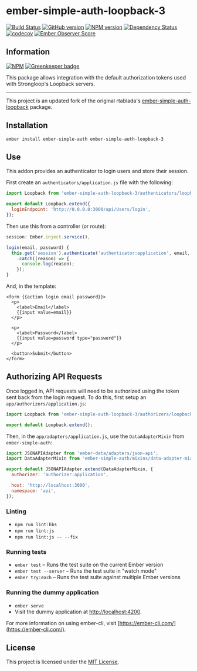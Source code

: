 
# ember-simple-auth-loopback-3

[![Build Status](https://travis-ci.org/shokmaster/ember-simple-auth-loopback-3.svg?branch=master)](https://travis-ci.org/shokmaster/ember-simple-auth-loopback-3)
[![GitHub version](https://badge.fury.io/gh/shokmaster%2Fember-simple-auth-loopback-3.svg)](https://badge.fury.io/gh/shokmaster%2Fember-simple-auth-loopback-3)
[![NPM version](https://badge.fury.io/js/ember-simple-auth-loopback-3.svg)](https://badge.fury.io/js/ember-simple-auth-loopback-3)
[![Dependency Status](https://david-dm.org/shokmaster/ember-simple-auth-loopback-3.svg)](https://david-dm.org/shokmaster/ember-simple-auth-loopback-3)
[![codecov](https://codecov.io/gh/shokmaster/ember-simple-auth-loopback-3/branch/master/graph/badge.svg)](https://codecov.io/gh/shokmaster/ember-simple-auth-loopback-3)
[![Ember Observer Score](https://emberobserver.com/badges/ember-simple-auth-loopback-3.svg)](https://emberobserver.com/addons/ember-simple-auth-loopback-3)

## Information

[![NPM](https://nodei.co/npm/ember-simple-auth-loopback-3.png?downloads=true&downloadRank=true)](https://nodei.co/npm/ember-simple-auth-loopback-3/) [![Greenkeeper badge](https://badges.greenkeeper.io/shokmaster/ember-simple-auth-loopback-3.svg)](https://greenkeeper.io/)

This package allows integration with the default authorization tokens used with Strongloop's Loopback servers.

---

This project is an updated fork of the original rtablada's [ember-simple-auth-loopback](https://github.com/rtablada/ember-simple-auth-loopback) package.

## Installation

```
ember install ember-simple-auth ember-simple-auth-loopback-3
```

## Use

This addon provides an authenticator to login users and store their session.

First create an `authenticators/application.js` file with the following:

```js
import Loopback from 'ember-simple-auth-loopback-3/authenticators/loopback';

export default Loopback.extend({
  loginEndpoint: 'http://0.0.0.0:3000/api/Users/login',
});
```

Then use this from a controller (or route):

```js
session: Ember.inject.service(),

login(email, password) {
  this.get('session').authenticate('authenticator:application', email, password)
    .catch((reason) => {
      console.log(reason);
    });
}
```

And, in the template:

```htmlbars
<form {{action login email password}}>
  <p>
    <label>Email</label>
    {{input value=email}}
  </p>

  <p>
    <label>Password</label>
    {{input value=password type="password"}}
  </p>

  <button>Submit</button>
</form>
```

## Authorizing API Requests

Once logged in, API requests will need to be authorized using the token sent back from the login request.
To do this, first setup an `app/authorizers/application.js`:

```js
import Loopback from 'ember-simple-auth-loopback-3/authorizers/loopback';

export default Loopback.extend();
```

Then, in the `app/adapters/application.js`, use the `DataAdapterMixin` from `ember-simple-auth`:

```js
import JSONAPIAdapter from 'ember-data/adapters/json-api';
import DataAdapterMixin from 'ember-simple-auth/mixins/data-adapter-mixin';

export default JSONAPIAdapter.extend(DataAdapterMixin, {
  authorizer: 'authorizer:application',

  host: 'http://localhost:3000',
  namespace: 'api',
});
```

### Linting

* `npm run lint:hbs`
* `npm run lint:js`
* `npm run lint:js -- --fix`

### Running tests

* `ember test` – Runs the test suite on the current Ember version
* `ember test --server` – Runs the test suite in "watch mode"
* `ember try:each` – Runs the test suite against multiple Ember versions

### Running the dummy application

* `ember serve`
* Visit the dummy application at [http://localhost:4200](http://localhost:4200).

For more information on using ember-cli, visit [https://ember-cli.com/](https://ember-cli.com/).

License
------------------------------------------------------------------------------

This project is licensed under the [MIT License](LICENSE.md).

